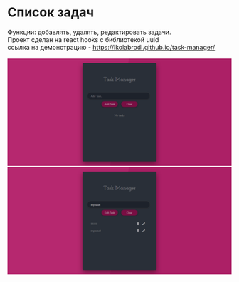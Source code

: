 # Список задач

Функции: добавлять, удалять, редактировать задачи.
<br>
Проект сделан на react hooks с библиотекой uuid
<br>
ссылка на демонстрацию - https://lkolabrodl.github.io/task-manager/
<br><br>
![Alt text](https://raw.githubusercontent.com/lKolabrodl/ReactJS-Examples/master/Task%20manager/Screenshot_1.png)
![Alt text](https://raw.githubusercontent.com/lKolabrodl/ReactJS-Examples/master/Task%20manager/Screenshot_2.png)
